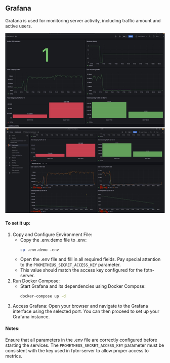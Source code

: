 ## Grafana

Grafana is used for monitoring server activity, including traffic amount and active users.

<img src="images/grafana-1.jpg" alt="Grafana"/>

<img src="images/grafana-2.jpg" alt="Grafana"/>

#### To set it up:

1. Copy and Configure Environment File:
   - Copy the .env.demo file to .env:
        ```bash
        cp .env.demo .env
        ```
   - Open the .env file and fill in all required fields. Pay special attention to the `PROMETHEUS_SECRET_ACCESS_KEY` parameter. 
   - This value should match the access key configured for the fptn-server.
2. Run Docker Compose:
   - Start Grafana and its dependencies using Docker Compose:
        ```bash
        docker-compose up -d
        ```
3. Access Grafana:
   Open your browser and navigate to the Grafana interface using the selected port. You can then proceed to set up your Grafana instance.

#### Notes:

Ensure that all parameters in the .env file are correctly configured before starting the services.
The `PROMETHEUS_SECRET_ACCESS_KEY` parameter must be consistent with the key used in fptn-server to allow proper access to metrics.
